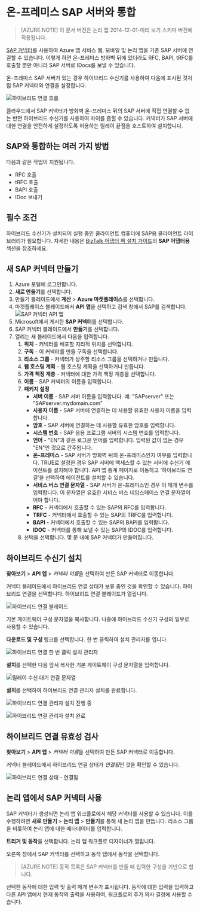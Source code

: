 <properties
	pageTitle="Azure 앱 서비스에서 온-프레미스 SAP 서버와 통합 | Microsoft Azure"
	description="온-프레미스 SAP 서버와 통합하는 방법을 알아봅니다."
	authors="rajeshramabathiran"
	manager="dwrede"
	editor=""
	services="app-service\logic"
	documentationCenter=""/>

<tags
	ms.service="app-service-logic"
	ms.workload="integration"
	ms.tgt_pltfrm="na"
	ms.devlang="na"
	ms.topic="article"
	ms.date="02/18/2016"
	ms.author="sameerch"/>


# 온-프레미스 SAP 서버와 통합

>[AZURE.NOTE] 이 문서 버전은 논리 앱 2014-12-01-미리 보기 스키마 버전에 적용됩니다.

[SAP 커넥터](app-service-logic-connector-sap.md)를 사용하여 Azure 앱 서비스 웹, 모바일 및 논리 앱을 기존 SAP 서버에 연결할 수 있습니다. 이렇게 하면 온-프레미스 방화벽 뒤에 있더라도 RFC, BAPI, tRFC를 호출할 뿐만 아니라 SAP 서버로 IDocs를 보낼 수 있습니다.

온-프레미스 SAP 서버가 있는 경우 하이브리드 수신기를 사용하여 다음에 표시된 것처럼 SAP 커넥터와 연결을 설정합니다.

![하이브리드 연결 흐름][1]

클라우드에서 SAP 커넥터가 방화벽 온-프레미스 뒤의 SAP 서버에 직접 연결할 수 없는 반면 하이브리드 수신기를 사용하여 차이를 좁힐 수 있습니다. 커넥터가 SAP 서버에 대한 연결을 안전하게 설정하도록 허용하는 릴레이 끝점을 호스트하여 설치합니다.


## SAP와 통합하는 여러 가지 방법
다음과 같은 작업이 지원됩니다.

- RFC 호출
- tRFC 호출
- BAPI 호출
- IDoc 보내기

## 필수 조건
하이브리드 수신기가 설치되어 실행 중인 클라이언트 컴퓨터에 SAP용 클라이언트 라이브러리가 필요합니다. 자세한 내용은 [BizTalk 어댑터 팩 설치 가이드][9]의 **SAP 어댑터용** 섹션을 참조하세요.


## 새 SAP 커넥터 만들기
1. Azure 포털에 로그인합니다.
2. **새로 만들기**를 선택합니다.
3. 만들기 블레이드에서 **계산** > **Azure 마켓플레이스**를 선택합니다.
4. 마켓플레이스 블레이드에서 **API 앱**을 선택하고 검색 창에서 SAP를 검색합니다. ![SAP 커넥터 API 앱][2]
5. Microsoft에서 게시한 **SAP 커넥터**를 선택합니다.
6. SAP 커넥터 블레이드에서 **만들기**를 선택합니다.
7. 열리는 새 블레이드에서 다음을 입력합니다.  
	1. **위치** - 커넥터를 배포할 지리적 위치를 선택합니다.
	2. **구독** - 이 커넥터를 만들 구독을 선택합니다.
	3. **리소스 그룹** - 커넥터가 상주할 리소스 그룹을 선택하거나 만듭니다.
	4. **웹 호스팅 계획** - 웹 호스팅 계획을 선택하거나 만듭니다.
	5. **가격 책정 계층** - 커넥터에 대한 가격 책정 계층을 선택합니다.
	6. **이름** - SAP 커넥터의 이름을 입력합니다.
	7. **패키지 설정**
		- **서버 이름** - SAP 서버 이름을 입력합니다. 예: "SAPserver" 또는 "SAPserver.mydomain.com"
		- **사용자 이름** - SAP 서버에 연결하는 데 사용할 유효한 사용자 이름을 입력합니다.
		- **암호** - SAP 서버에 연결하는 데 사용할 유효한 암호를 입력합니다.
		- **시스템 번호** - SAP 응용 프로그램 서버의 시스템 번호를 입력합니다.
		- **언어** - "EN"과 같은 로그온 언어를 입력합니다. 입력된 값이 없는 경우 "EN"인 것으로 간주됩니다.
		- **온-프레미스** - SAP 서버가 방화벽 뒤의 온-프레미스인지 여부를 입력합니다. TRUE로 설정한 경우 SAP 서버에 액세스할 수 있는 서버에 수신기 에이전트를 설치해야 합니다. API 앱 통계 페이지로 이동하고 '하이브리드 연결’을 선택하여 에이전트를 설치할 수 있습니다.
		- **서비스 버스 연결 문자열** - SAP 서버가 온-프레미스인 경우 이 매개 변수를 입력합니다. 이 문자열은 유효한 서비스 버스 네임스페이스 연결 문자열이어야 합니다.
		- **RFC** - 커넥터에서 호출할 수 있는 SAP의 RFC를 입력합니다.
		- **TRFC** - 커넥터에서 호출할 수 있는 SAP의 TRFC를 입력합니다.
		- **BAPI** - 커넥터에서 호출할 수 있는 SAP의 BAPI를 입력합니다.
		- **IDOC** - 커넥터를 통해 보낼 수 있는 SAP의 IDOC를 입력합니다.
	8. 선택을 선택합니다. 몇 분 내에 SAP 커넥터가 만들어집니다.


## 하이브리드 수신기 설치
**찾아보기** > **API 앱** > *커넥터 이름*을 선택하여 만든 SAP 커넥터로 이동합니다.

커넥터 블레이드에서 하이브리드 연결 상태가 보류 중인 것을 확인할 수 있습니다. 하이브리드 연결을 선택합니다. 하이브리드 연결 블레이드가 열립니다.

![하이브리드 연결 블레이드][3]

기본 게이트웨이 구성 문자열을 복사합니다. 나중에 하이브리드 수신기 구성의 일부로 사용할 수 있습니다.

**다운로드 및 구성** 링크를 선택합니다. 한 번 클릭하여 설치 관리자를 엽니다.

![하이브리드 연결 한 번 클릭 설치 관리자][4]

**설치**를 선택한 다음 앞서 복사한 기본 게이트웨이 구성 문자열을 입력합니다.

![릴레이 수신 대기 연결 문자열][5]

**설치**를 선택하여 하이브리드 연결 관리자 설치를 완료합니다.

![하이브리드 연결 관리자 설치 진행 중][6]

![하이브리드 연결 관리자 설치 완료][7]

## 하이브리드 연결 유효성 검사
**찾아보기** > **API 앱** > *커넥터 이름*을 선택하여 만든 SAP 커넥터로 이동합니다.

커넥터 블레이드에서 하이브리드 연결 상태가 *연결됨*인 것을 확인할 수 있습니다.

![하이브리드 연결 상태 - 연결됨][8]


## 논리 앱에서 SAP 커넥터 사용
SAP 커넥터가 생성되면 논리 앱 워크플로에서 해당 커넥터를 사용할 수 있습니다. 이를 수행하려면 **새로 만들기** > **논리 앱** > **만들기**를 통해 새 논리 앱을 만듭니다. 리소스 그룹을 비롯하여 논리 앱에 대한 메타데이터를 입력합니다.

**트리거 및 동작**을 선택합니다. 논리 앱 워크플로 디자이너가 열립니다.

오른쪽 창에서 SAP 커넥터를 선택하고 동작 탭에서 동작을 선택합니다.

> [AZURE.NOTE] 동작 목록은 SAP 커넥터를 만들 때 입력한 구성을 기반으로 합니다.

선택한 동작에 대한 입력 및 출력 매개 변수가 표시됩니다. 동작에 대한 입력을 입력하고 다른 API 앱에서 현재 동작의 출력을 사용하여, 워크플로의 추가 의사 결정에 사용할 수 습니다.

<!--Image references-->
[1]: ./media/app-service-logic-integrate-with-an-on-premise-SAP-server/HybridConnectivityFlow.PNG
[2]: ./media/app-service-logic-integrate-with-an-on-premise-SAP-server/SAPConnector.APIApp.PNG
[3]: ./media/app-service-logic-integrate-with-an-on-premise-SAP-server/HybridConnection.PNG
[4]: ./media/app-service-logic-integrate-with-an-on-premise-SAP-server/HybridConnection.ClickOnceInstaller.PNG
[5]: ./media/app-service-logic-integrate-with-an-on-premise-SAP-server/HybridConnection.ClickOnceInstaller.RelayInformation.PNG
[6]: ./media/app-service-logic-integrate-with-an-on-premise-SAP-server/HybridConnectionManager.Install.InProgress.PNG
[7]: ./media/app-service-logic-integrate-with-an-on-premise-SAP-server/HybridConnectionManager.Install.Completed.PNG
[8]: ./media/app-service-logic-integrate-with-an-on-premise-SAP-server/SAPConnector.HybridConnection.Connected.PNG
[9]: http://www.microsoft.com/download/details.aspx?id=35552

<!---HONumber=AcomDC_0224_2016-->
